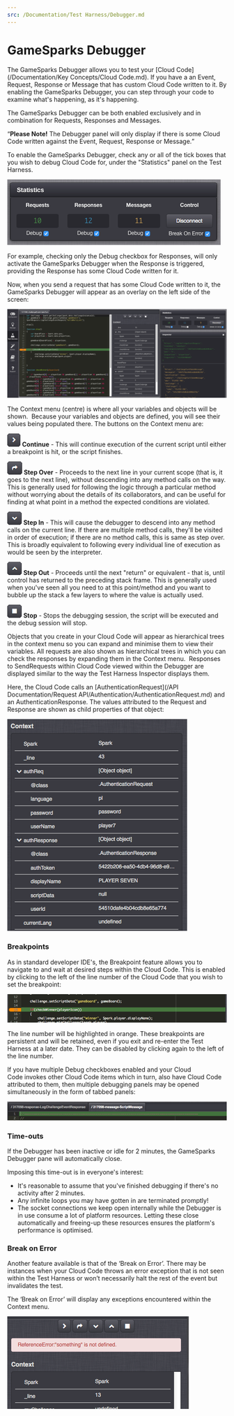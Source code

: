 ```yaml
---
src: /Documentation/Test Harness/Debugger.md
---
```


# GameSparks Debugger

The GameSparks Debugger allows you to test your [Cloud Code](/Documentation/Key Concepts/Cloud Code.md). If you have a an Event, Request, Response or Message that has custom Cloud Code written to it. By enabling the GameSparks Debugger, you can step through your code to examine what's happening, as it's happening.

The GameSparks Debugger can be both enabled exclusively and in combination for Requests, Responses and Messages.

<q>**Please Note!** The Debugger panel will only display if there is some Cloud Code written against the Event, Request, Response or Message.</q>

To enable the GameSparks Debugger, check any or all of the tick boxes that you wish to debug Cloud Code for, under the "Statistics" panel on the Test Harness.

![](img/GSDebugger/1.png)

For example, checking only the Debug checkbox for Responses, will only activate the GameSparks Debugger when the Response is triggered, providing the Response has some Cloud Code written for it.

Now, when you send a request that has some Cloud Code written to it, the GameSparks Debugger will appear as an overlay on the left side of the screen:

![](img/GSDebugger/2.png)

The Context menu (centre) is where all your variables and objects will be shown.  Because your variables and objects are defined, you will see their values being populated there. The buttons on the Context menu are:

![](img/GSDebugger/3.png) **Continue** - This will continue execution of the current script until either a breakpoint is hit, or the script finishes.

![](img/GSDebugger/4.png) **Step Over** \- Proceeds to the next line in your current scope (that is, it goes to the next line), without descending into any method calls on the way. This is generally used for following the logic through a particular method without worrying about the details of its collaborators, and can be useful for finding at what point in a method the expected conditions are violated.

![](img/GSDebugger/5.png) **Step In** - This will cause the debugger to descend into any method calls on the current line. If there are multiple method calls, they'll be visited in order of execution; if there are no method calls, this is same as step over. This is broadly equivalent to following every individual line of execution as would be seen by the interpreter.

![](img/GSDebugger/6.png) **Step Out** - Proceeds until the next "return" or equivalent - that is, until control has returned to the preceding stack frame. This is generally used when you've seen all you need to at this point/method and you want to bubble up the stack a few layers to where the value is actually used.

![](img/GSDebugger/7.png) **Stop** - Stops the debugging session, the script will be executed and the debug session will stop.

Objects that you create in your Cloud Code will appear as hierarchical trees in the context menu so you can expand and minimise them to view their variables. All requests are also shown as hierarchical trees in which you can check the responses by expanding them in the Context menu.  Responses to SendRequests within Cloud Code viewed within the Debugger are displayed similar to the way the Test Harness Inspector displays them.

Here, the Cloud Code calls an [AuthenticationRequest](/API Documentation/Request API/Authentication/AuthenticationRequest.md) and an AuthenticationResponse. The values attributed to the Request and Response are shown as child properties of that object:

![](img/GSDebugger/8.png)

### Breakpoints

As in standard developer IDE's, the Breakpoint feature allows you to navigate to and wait at desired steps within the Cloud Code. This is enabled by clicking to the left of the line number of the Cloud Code that you wish to set the breakpoint:

![](img/GSDebugger/9.png)

The line number will be highlighted in orange. These breakpoints are persistent and will be retained, even if you exit and re-enter the Test Harness at a later date. They can be disabled by clicking again to the left of the line number.

If you have multiple Debug checkboxes enabled and your Cloud Code invokes other Cloud Code items which in turn, also have Cloud Code attributed to them, then multiple debugging panels may be opened simultaneously in the form of tabbed panels:

![](img/GSDebugger/10.png)

### Time-outs

If the Debugger has been inactive or idle for 2 minutes, the GameSparks Debugger pane will automatically close.

Imposing this time-out is in everyone's interest:
* It's reasonable to assume that you've finished debugging if there's no activity after 2 minutes.
* Any infinite loops you may have gotten in are terminated promptly!
* The socket connections we keep open internally while the Debugger is in use consume a lot of platform resources. Letting these close automatically and freeing-up these resources ensures the platform's performance is optimised.


### Break on Error

Another feature available is that of the ‘Break on Error’. There may be instances when your Cloud Code throws an error exception that is not seen within the Test Harness or won’t necessarily halt the rest of the event but invalidates the test.

The ‘Break on Error’ will display any exceptions encountered within the Context menu.

![](img/GSDebugger/11.png)
